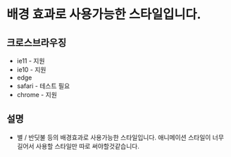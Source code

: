 # 배경 효과로 사용가능한 스타일입니다.
## 크로스브라우징
- ie11 - 지원
- ie10 - 지원
- edge
- safari - 테스트 필요
- chrome - 지원


## 설명
- 별 / 반딧불 등의 배경효과로 사용가능한 스타일입니다. 애니메이션 스타일이 너무 길어서 사용할 스타일만 따로 써야할것같습니다.

